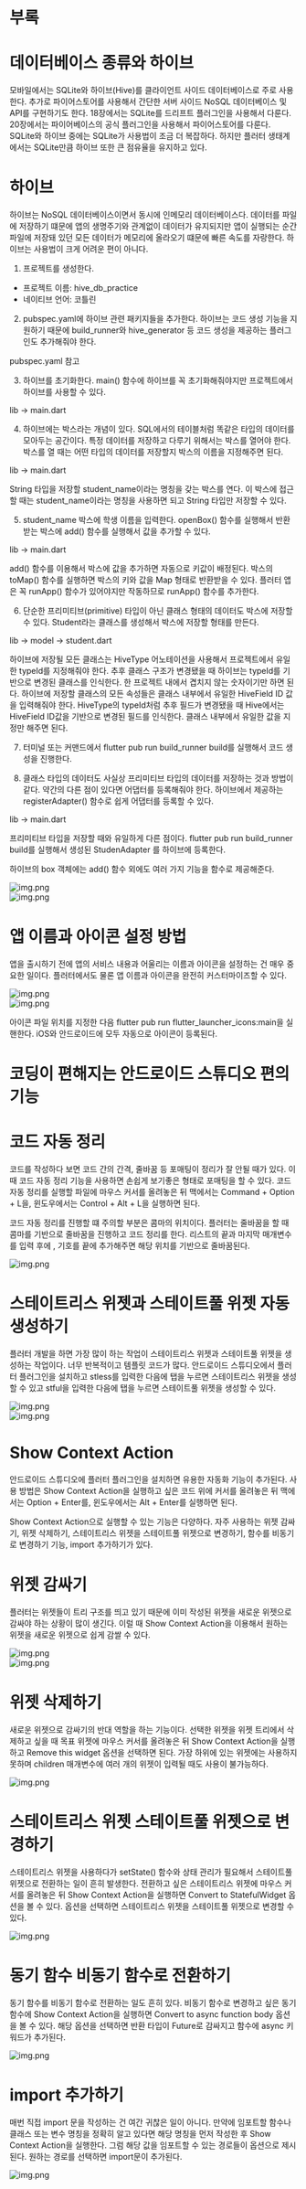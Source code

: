 # **부록**  
# **데이터베이스 종류와 하이브**  
모바일에서는 SQLite와 하이브(Hive)를 클라이언트 사이드 데이터베이스로 주로 사용한다. 추가로 파이어스토어를 사용해서 
간단한 서버 사이드 NoSQL 데이터베이스 및 API를 구현하기도 한다. 18장에서는 SQLite를 드리프트 플러그인을 사용해서 다룬다. 
20장에서는 파이어베이스의 공식 플러그인을 사용해서 파이어스토어를 다룬다. SQLite와 하이브 중에는 SQLite가 사용법이 
조금 더 복잡하다. 하지만 플러터 생태계에서는 SQLite만큼 하이브 또한 큰 점유율을 유지하고 있다.  
  
# **하이브**  
하이브는 NoSQL 데이터베이스이면서 동시에 인메모리 데이터베이스다. 데이터를 파일에 저장하기 떄문에 앱의 생명주기와 
관계없이 데이터가 유지되지만 앱이 실행되는 순간 파일에 저장돼 있던 모든 데이터가 메모리에 올라오기 떄문에 빠른 속도를 
자랑한다. 하이브는 사용법이 크게 어려운 편이 아니다.  
  
1. 프로젝트를 생성한다.  
- 프로젝트 이름: hive_db_practice  
- 네이티브 언어: 코틀린  
  
2. pubspec.yaml에 하이브 관련 패키지들을 추가한다. 하이브는 코드 생성 기능을 지원하기 때문에 build_runner와 hive_generator 등 
코드 생성을 제공하는 플러그인도 추가해줘야 한다.  
  
pubspec.yaml 참고  
  
3. 하이브를 초기화한다. main() 함수에 하이브를 꼭 초기화해줘야지만 프로젝트에서 하이브를 사용할 수 있다.  
  
lib -> main.dart  
  
4. 하이브에는 박스라는 개념이 있다. SQL에서의 테이블처럼 똑같은 타입의 데이터를 모아두는 공간이다. 특정 데이터를 저장하고 
다루기 위해서는 박스를 열어야 한다. 박스를 열 때는 어떤 타입의 데이터를 저장할지 박스의 이름을 지정해주면 된다.  
   
lib -> main.dart  
  
String 타입을 저장할 student_name이라는 명칭을 갖는 박스를 연다. 이 박스에 접근할 때는 student_name이라는 명칭을 
사용하면 되고 String 타입만 저장할 수 있다.  
  
5. student_name 박스에 학생 이름을 입력한다. openBox() 함수를 실행해서 반환받는 박스에 add() 함수를 실행해서 값을 
추가할 수 있다.  
  
lib -> main.dart  
  
add() 함수를 이용해서 박스에 값을 추가하면 자동으로 키값이 배정된다. 박스의 toMap() 함수를 실행하면 박스의 키와 값을 
Map 형태로 반환받을 수 있다. 플러터 앱은 꼭 runApp() 함수가 있어야지만 작동하므로 runApp() 함수를 추가한다.  
  
6. 단순한 프리미티브(primitive) 타입이 아닌 클래스 형태의 데이터도 박스에 저장할 수 있다. Student라는 클래스를 생성해서 
박스에 저장할 형태를 만든다.  
  
lib -> model -> student.dart  
  
하이브에 저장될 모든 클래스는 HiveType 어노테이션을 사용해서 프로젝트에서 유일한 typeId를 지정해줘야 한다. 추후 클래스 
구조가 변경됐을 때 하이브는 typeId를 기반으로 변경된 클래스를 인식한다. 한 프로젝트 내에서 겹치지 않는 숫자이기만 하면 
된다. 하이브에 저장할 클래스의 모든 속성들은 클래스 내부에서 유일한 HiveField ID 값을 입력해줘야 한다. HiveType의 
typeId처럼 추후 필드가 변경됐을 때 Hive에서는 HiveField ID값을 기반으로 변경된 필드를 인식한다. 클래스 내부에서 
유일한 값을 지정만 해주면 된다.  
  
7. 터미널 또는 커맨드에서 flutter pub run build_runner build를 실행해서 코드 생성을 진행한다.  
  
8. 클래스 타입의 데이터도 사실상 프리미티브 타입의 데이터를 저장하는 것과 방법이 같다. 약간의 다른 점이 있다면 어댑터를 
등록해줘야 한다. 하이브에서 제공하는 registerAdapter() 함수로 쉽게 어댑터를 등록할 수 있다.  
  
lib -> main.dart  
  
프리미티브 타입을 저장할 때와 유일하게 다른 점이다. flutter pub run build_runner build를 실행해서 생성된 StudenAdapter
를 하이브에 등록한다.  
  
하이브의 box 객체에는 add() 함수 외에도 여러 가지 기능을 함수로 제공해준다.  
  
![img.png](image/img.png)  
![img.png](image/img2.png)  
  
# **앱 이름과 아이콘 설정 방법**  
앱을 출시하기 전에 앱의 서비스 내용과 어울리는 이름과 아이콘을 설정하는 건 매우 중요한 일이다. 플러터에서도 물론 앱 이름과 
아이콘을 완전히 커스터마이즈할 수 있다.  
  
![img.png](image/img3.png)  
![img.png](image/img4.png)  
  
아이콘 파일 위치를 지정한 다음 flutter pub run flutter_launcher_icons:main을 실핸한다. iOS와 안드로이드에 모두 
자동으로 아이콘이 등록된다.  
  
# **코딩이 편해지는 안드로이드 스튜디오 편의 기능**  
# **코드 자동 정리**  
코드를 작성하다 보면 코드 간의 간격, 줄바꿈 등 포매팅이 정리가 잘 안될 때가 있다. 이때 코드 자동 정리 기능을 사용하면 
손쉽게 보기좋은 형태로 포매팅을 할 수 있다. 코드 자동 정리를 실행할 파일에 마우스 커서를 올려놓은 뒤 맥에서는 Command + 
Option + L을, 윈도우에서는 Control + Alt + L을 실행하면 된다.  
  
코드 자동 정리를 진행할 떄 주의할 부분은 콤마의 위치이다. 플러터는 줄바꿈을 할 때 콤마를 기반으로 줄바꿈을 진행하고 코드 
정리를 한다. 리스트의 끝과 마지막 매개변수를 입력 후에 , 기호를 끝에 추가해주면 해당 위치를 기반으로 줄바꿈된다.  
  
![img.png](image/img5.png)  
  
# **스테이트리스 위젯과 스테이트풀 위젯 자동 생성하기**  
플러터 개발을 하면 가장 많이 하는 작업이 스테이트리스 위젯과 스테이트풀 위젯을 생성하는 작업이다. 너무 반복적이고 템플릿 
코드가 많다. 안드로이드 스튜디오에서 플러터 플러그인을 설치하고 stless를 입력한 다음에 탭을 누르면 스테이트리스 위젯을 
생성할 수 있고 stful을 입력한 다음에 탭을 누르면 스테이트풀 위젯을 생성할 수 있다.  
  
![img.png](image/img6.png)  
![img.png](image/img7.png)  
  
# **Show Context Action**  
안드로이드 스튜디오에 플러터 플러그인을 설치하면 유용한 자동화 기능이 추가된다. 사용 방법은 Show Context Action을 
실행하고 싶은 코드 위에 커서를 올려놓은 뒤 맥에서는 Option + Enter를, 윈도우에서는 Alt + Enter를 실행하면 된다.  
  
Show Context Action으로 실행할 수 있는 기능은 다양하다. 자주 사용하는 위젯 감싸기, 위젯 삭제하기, 스테이트리스 위젯을 
스테이트풀 위젯으로 변경하기, 함수를 비동기로 변경하기 기능, import 추가하기가 있다.  
  
# **위젯 감싸기**  
플러터는 위젯들이 트리 구조를 띄고 있기 때문에 이미 작성된 위젯을 새로운 위젯으로 감싸야 하는 상황이 많이 생긴다. 이럴 
때 Show Context Action을 이용해서 원하는 위젯을 새로운 위젯으로 쉽게 감쌀 수 있다.  
  
![img.png](image/img8.png)  
![img.png](image/img9.png)  
  
# **위젯 삭제하기**  
새로운 위젯으로 감싸기의 반대 역할을 하는 기능이다. 선택한 위젯을 위젯 트리에서 삭제하고 싶을 때 목표 위젯에 마우스 커서를 
올려놓은 뒤 Show Context Action을 실행하고 Remove this widget 옵션을 선택하면 된다. 가장 하위에 있는 위젯에는 
사용하지 못하며 children 매개변수에 여러 개의 위젯이 입력될 때도 사용이 불가능하다.  
  
![img.png](image/img10.png)  
  
# **스테이트리스 위젯 스테이트풀 위젯으로 변경하기**  
스테이트리스 위젯을 사용하다가 setState() 함수와 상태 관리가 필요해서 스테이트풀 위젯으로 전환하는 일이 흔히 발생한다. 
전환하고 싶은 스테이트리스 위젯에 마우스 커서를 올려놓은 뒤 Show Context Action을 실행하면 Convert to StatefulWidget 옵션을 
볼 수 있다. 옵션을 선택하면 스테이트리스 위젯을 스테이트풀 위젯으로 변경할 수 있다.  
  
![img.png](image/img11.png)  
  
# **동기 함수 비동기 함수로 전환하기**  
동기 함수를 비동기 함수로 전환하는 일도 흔히 있다. 비동기 함수로 변경하고 싶은 동기 함수에 Show Context Action을 
실행하면 Convert to async function body 옵션을 볼 수 있다. 해당 옵션을 선택하면 반환 타입이 Future로 감싸지고 
함수에 async 키워드가 추가된다.  
  
![img.png](image/img12.png)  
  
# **import 추가하기**  
매번 직접 import 문을 작성하는 건 여간 귀찮은 일이 아니다. 만약에 임포트할 함수나 클래스 또는 변수 명칭을 정확히 알고 
있다면 해당 명칭을 먼저 작성한 후 Show Context Action을 실행한다. 그럼 해당 값을 임포트할 수 있는 경로들이 옵션으로 
제시된다. 원하는 경로를 선택하면 import문이 추가된다.  
  
![img.png](image/img13.png)  
  
